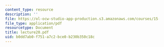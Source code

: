 ```yaml
---
content_type: resource
description: ''
file: https://ol-ocw-studio-app-production.s3.amazonaws.com/courses/15-063-communicating-with-data-summer-2003/b0dd7ab0f751a7c2bce0b230b350c18c_lecture20.pdf
file_type: application/pdf
resourcetype: Document
title: lecture20.pdf
uid: b0dd7ab0-f751-a7c2-bce0-b230b350c18c
---
```

